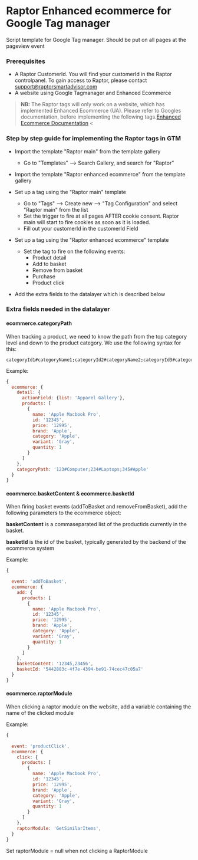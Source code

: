 # Raptor Enhanced ecommerce for Google Tag manager

Script template for Google Tag manager. Should be put on all pages at the pageview event

### Prerequisites
- A Raptor CustomerId. You will find your customerId in the Raptor controlpanel. To gain access to Raptor, please contact support@raptorsmartadvisor.com
- A website using Google Tagmanager and Enhanced Ecommerce

>**NB:** The Raptor tags will only work on a website, which has implemented Enhanced Ecommerce (UA). Please refer to Googles documentation, before implementing the following tags.[Enhanced Ecommerce Documentation](https://developers.google.com/tag-manager/enhanced-ecommerce)
<

### Step by step guide for implementing the Raptor tags in GTM


- Import the template "Raptor main" from the template gallery
    - Go to "Templates" --> Search Gallery, and search for "Raptor"

- Import the template "Raptor enhanced ecommerce" from the template gallery

- Set up a tag using the "Raptor main" template
    - Go to "Tags" --> Create new --> "Tag Configuration" and select "Raptor main" from the list
    - Set the trigger to fire at all pages AFTER cookie consent. Raptor main will start to fire cookies as soon as it is loaded.
    - Fill out your customerId in the customerId Field 
- Set up a tag using the "Raptor enhanced ecommerce" template
    - Set the tag to fire on the following events:
        - Product detail
        - Add to basket
        - Remove from basket
        - Purchase
        - Product click
- Add the extra fields to the datalayer which is described below


### Extra fields needed in the datalayer

#### ecommerce.categoryPath

When tracking a product, we need to know the path from the top category level and down to the product category. We use the following syntax for this:

```
categoryId1#categoryName1;categoryId2#categoryName2;categoryId3#categoryName3;
```
Example:

```javascript
{
  ecommerce: {
    detail: {
      actionField: {list: 'Apparel Gallery'},
      products: [
        {
          name: 'Apple Macbook Pro',
          id: '12345',
          price: '12995',
          brand: 'Apple',
          category: 'Apple',
          variant: 'Gray',
          quantity: 1
        }
      ]
    },
    categoryPath: '123#Computer;234#Laptops;345#Apple'
  }
}
```




#### ecommerce.basketContent & ecommerce.basketId
When firing basket events (addToBasket and removeFromBasket), add the following parameters to the ecommerce object:


**basketContent** is a commaseparated list of the productids currently in the basket.

**basketId** is the id of the basket, typically generated by the backend of the ecommerce system

Example:
```javascript
{
  
  event: 'addToBasket',
  ecommerce: {
    add: {
      products: [
        {
          name: 'Apple Macbook Pro',
          id: '12345',
          price: '12995',
          brand: 'Apple',
          category: 'Apple',
          variant: 'Gray',
          quantity: 1
        }
      ]
    },
    basketContent: '12345,23456',
    basketId: '5442883c-4f7e-4394-be91-74cec47c05a7'
  }
}
```

#### ecommerce.raptorModule
When clicking a raptor module on the website, add a variable containing the name of the clicked module

Example:
```javascript
{
  
  event: 'productClick',
  ecommerce: {
    click: {
      products: [
        {
          name: 'Apple Macbook Pro',
          id: '12345',
          price: '12995',
          brand: 'Apple',
          category: 'Apple',
          variant: 'Gray',
          quantity: 1
        }
      ]
    },
    raptorModule: 'GetSimilarItems',
  }
}
```
Set raptorModule = null when not clicking a RaptorModule

